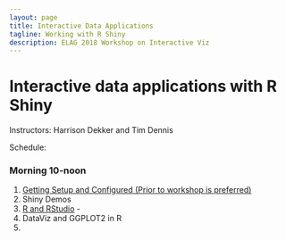 ```yaml
---
layout: page
title: Interactive Data Applications
tagline: Working with R Shiny
description: ELAG 2018 Workshop on Interactive Viz
---
```


# Interactive data applications with R Shiny

Instructors: Harrison Dekker and Tim Dennis  

Schedule:

### Morning 10-noon

1. [Getting Setup and Configured (Prior to workshop is preferred)](setup-r.md)
2. Shiny Demos
1. [R and RStudio](http://moderndive.com/2-getting-started.html) -  
3. DataViz and GGPLOT2 in R
4.
